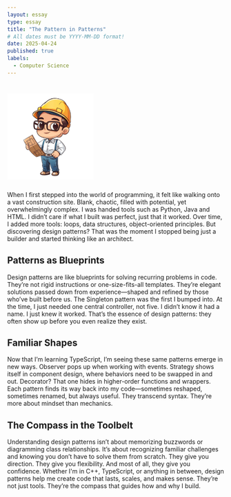 ```yaml
---
layout: essay
type: essay
title: "The Pattern in Patterns"
# All dates must be YYYY-MM-DD format!
date: 2025-04-24
published: true
labels:
  - Computer Science
---
```


# <img width="200px" class="rounded float-start pe-4" src="../img/thatguy.png">

When I first stepped into the world of programming, it felt like walking onto a vast construction site. Blank, chaotic, filled with potential, yet overwhelmingly complex. I was handed tools such as Python, Java and HTML. I didn’t care if what I built was perfect,
just that it worked. Over time, I added more tools: loops, data structures, object-oriented principles. But discovering design patterns? That was the moment I stopped being just a builder and started thinking like an architect.


## Patterns as Blueprints

Design patterns are like blueprints for solving recurring problems in code. They’re not rigid instructions or one-size-fits-all templates. They’re elegant solutions passed down from experience—shaped and refined by those who’ve built before us. 
The Singleton pattern was the first I bumped into. At the time, I just needed one central controller, not five. I didn’t know it had a name. I just knew it worked. That’s the essence of design patterns: they often show up before you even realize they exist.

## Familiar Shapes

Now that I’m learning TypeScript, I’m seeing these same patterns emerge in new ways. Observer pops up when working with events. Strategy shows itself in component design, where behaviors need to be swapped in and out. Decorator? That one hides in higher-order functions and wrappers.
Each pattern finds its way back into my code—sometimes reshaped, sometimes renamed, but always useful. They transcend syntax. They’re more about mindset than mechanics.

## The Compass in the Toolbelt

Understanding design patterns isn’t about memorizing buzzwords or diagramming class relationships. It’s about recognizing familiar challenges and knowing you don’t have to solve them from scratch. They give you direction. They give you flexibility.
And most of all, they give you confidence. Whether I'm in C++, TypeScript, or anything in between, design patterns help me create code that lasts, scales, and makes sense. They’re not just tools. They’re the compass that guides how and why I build.

